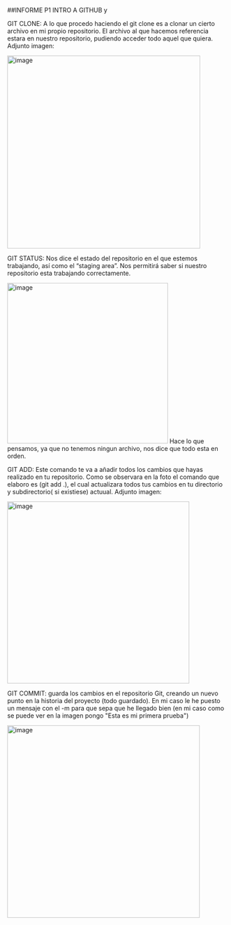 ##INFORME P1 INTRO A GITHUB y 

GIT CLONE: A lo que procedo haciendo el git clone es a clonar un cierto archivo en mi propio repositorio. El archivo al que hacemos referencia estara en nuestro repositorio, pudiendo acceder todo aquel que quiera. Adjunto imagen:

<img width="442" alt="image" src="https://github.com/Nacho02s/p1/assets/74149764/3018832c-9505-4cd9-bdbf-b00a1417ad7e">

GIT STATUS: Nos dice el estado del repositorio en el que estemos trabajando, así como el “staging area”. Nos permitirá saber si nuestro repositorio esta trabajando correctamente. 

<img width="368" alt="image" src="https://github.com/Nacho02s/p1/assets/74149764/f2f699b0-6660-4ca6-93af-2d1b5278355a">
Hace lo que pensamos, ya que no tenemos ningun archivo, nos dice que todo esta en orden.

GIT ADD: Este comando te va a añadir todos los cambios que hayas realizado en tu repositorio. Como se observara en la foto el comando que elaboro es (git add .), el cual actualizara todos tus cambios en tu directorio y subdirectorio( si existiese) actuual.
Adjunto imagen:

<img width="417" alt="image" src="https://github.com/Nacho02s/p1/assets/74149764/04cbfce3-a414-43a0-aede-bafe3a53ee88">

GIT COMMIT: guarda los cambios  en el repositorio Git, creando un nuevo punto en la historia del proyecto (todo guardado). En mi caso le he puesto un mensaje con el -m para que sepa que he llegado bien (en mi caso como se puede ver en la imagen pongo "Esta es mi primera prueba")

<img width="441" alt="image" src="https://github.com/Nacho02s/p1/assets/74149764/73efff6e-26ca-4567-af98-0201bedeb2ab">






